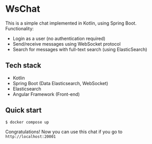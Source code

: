 # WsChat

This is a simple chat implemented in Kotlin, using Spring Boot.<br>
Functionality:
 - Login as a user (no authentication required)
 - Send/receive messages using WebSocket protocol
 - Search for messages with full-text search (using ElasticSearch)

## Tech stack
 - Kotlin
 - Spring Boot (Data Elasticsearch, WebSocket)
 - Elasticsearch
 - Angular Framework (Front-end)

## Quick start

```$ docker compose up```

Congratulations! Now you can use this chat if you go to `http://localhost:20001`
